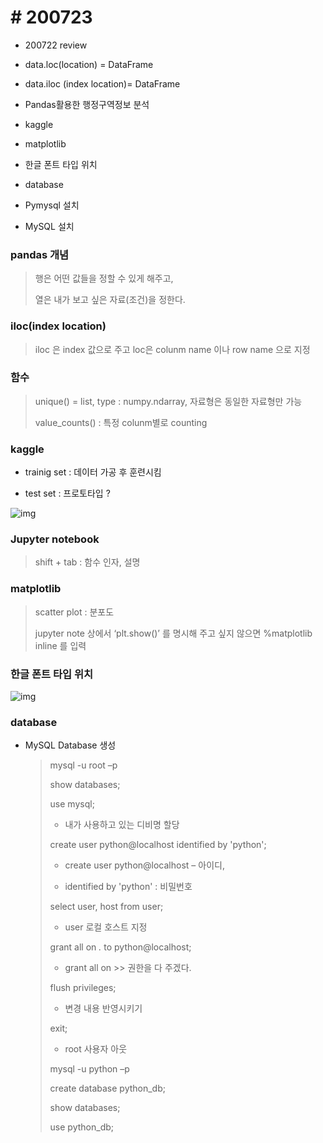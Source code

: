 # # 200723

 

- 200722 review

- data.loc(location) = DataFrame

- data.iloc (index location)= DataFrame

- Pandas활용한 행정구역정보 분석

- kaggle

- matplotlib

- 한글 폰트 타입 위치

- database

- Pymysql 설치

- MySQL 설치




### pandas 개념

> 행은 어떤 값들을 정할 수 있게 해주고,
>
> 열은 내가 보고 싶은 자료(조건)을 정한다.

 

### iloc(index location)

> iloc 은 index 값으로 주고 loc은 colunm name 이나 row name 으로 지정

 

### 함수

> unique() = list, type : numpy.ndarray, 자료형은 동일한 자료형만 가능
>
> value_counts() : 특정 colunm별로 counting

 

### kaggle

- trainig set : 데이터 가공 후 훈련시킴

- test set : 프로토타입 ?

![img](C:\Users\NICK_~1\AppData\Local\Temp\clipData\clip_html0.files\clip_html0_image1.png)

 

### Jupyter notebook

> shift + tab : 함수 인자, 설명

 

### matplotlib

> scatter plot : 분포도
>
> jupyter note 상에서 ‘plt.show()’ 를 명시해 주고 싶지 않으면 %matplotlib inline 를 입력

 

 

### 한글 폰트 타입 위치

![img](C:\Users\NICK_~1\AppData\Local\Temp\clipData\clip_html0.files\clip_html0_image2.png)

 



### database 

* MySQL Database 생성

  > mysql -u root –p
  >
  > show databases;
  >
  > use mysql;  
  >
  > * 내가 사용하고 있는 디비명 할당
  >
  > create user python@localhost identified by 'python'; 
  >
  > * create user python@localhost – 아이디, 
  >
  > * identified by 'python' : 비밀번호
  >
  > select user, host from user;
  >
  > * user 로컬 호스트 지정
  >
  >  grant all on *.* to python@localhost;
  >
  > * grant all on >> 권한을 다 주겠다.
  >
  > flush privileges;
  >
  > * 변경 내용 반영시키기
  >
  > exit;
  >
  > * root 사용자 아웃
  >
  > mysql -u python –p
  >
  > create database python_db;
  >
  > show databases;
  >
  > use python_db;

